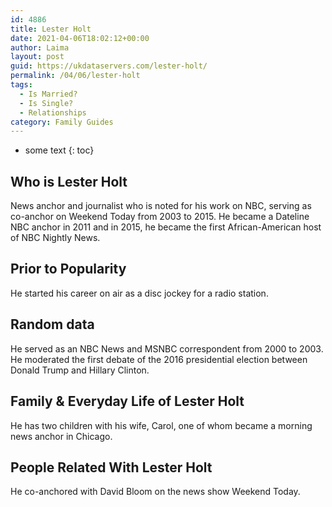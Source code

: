 ```yaml
---
id: 4886
title: Lester Holt
date: 2021-04-06T18:02:12+00:00
author: Laima
layout: post
guid: https://ukdataservers.com/lester-holt/
permalink: /04/06/lester-holt
tags:
  - Is Married?
  - Is Single?
  - Relationships
category: Family Guides
---
```


* some text
{: toc}


## Who is Lester Holt
                  
                  
                  
News anchor and journalist who is noted for his work on NBC, serving as co-anchor on Weekend Today from 2003 to 2015. He became a Dateline NBC anchor in 2011 and in 2015, he became the first African-American host of NBC Nightly News.
                  
              
            
              
            
                
                
                
## Prior to Popularity
                  
                  
                  
He started his career on air as a disc jockey for a radio station.
                  
              
            
              
            
                
                
                
## Random data
                  
                  
                  
He served as an NBC News and MSNBC correspondent from 2000 to 2003. He moderated the first debate of the 2016 presidential election between Donald Trump and Hillary Clinton.
                  
              
            
              
            
                
                
                
## Family & Everyday Life of Lester Holt
                  
                  
                  
He has two children with his wife, Carol, one of whom became a morning news anchor in Chicago.
                  
              
            
              
            
                
                
                
## People Related With Lester Holt
                  
                  
                  
He co-anchored with David Bloom on the news show Weekend Today.
                  
              
            
              
            
                
              
            
              
              
            
            
              
            
          
          
          